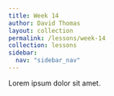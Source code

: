 ```yaml
---
title: Week 14
author: David Thomas
layout: collection
permalink: /lessons/week-14
collection: lessons
sidebar:
  nav: "sidebar_nav"
---
```


Lorem ipsum dolor sit amet.

